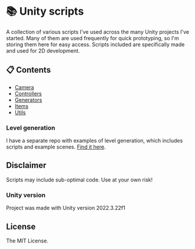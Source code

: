 # 📚 Unity scripts

A collection of various scripts I've used across the many Unity projects I've started. Many of them are used frequently for quick prototyping, so I'm storing them here for easy access. Scripts included are specifically made and used for 2D development.

## 📋 Contents

-   [Camera](https://github.com/totase/unity-scripts/tree/main/Assets/Scripts/Camera)
-   [Controllers](https://github.com/totase/unity-scripts/tree/main/Assets/Scripts/Controllers)
-   [Generators](https://github.com/totase/unity-scripts/tree/main/Assets/Scripts/Generators)
-   [Items](https://github.com/totase/unity-scripts/tree/main/Assets/Scripts/Items)
-   [Utils](https://github.com/totase/unity-scripts/tree/main/Assets/Scripts/Utils)

### Level generation

I have a separate repo with examples of level generation, which includes scripts and example scenes. [Find it here](https://github.com/totase/level-generation).

## Disclaimer

Scripts may include sub-optimal code. Use at your own risk!

### Unity version

Project was made with Unity version 2022.3.22f1

## License

The MIT License.

